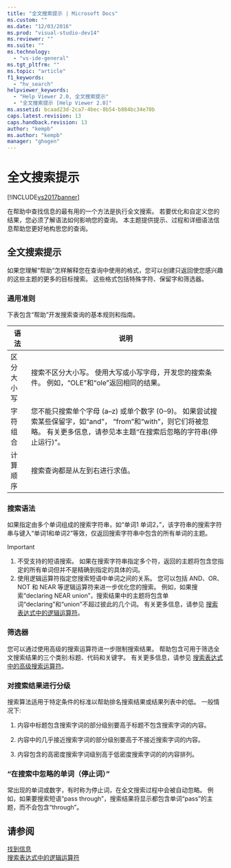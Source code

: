 ```yaml
---
title: "全文搜索提示 | Microsoft Docs"
ms.custom: ""
ms.date: "12/03/2016"
ms.prod: "visual-studio-dev14"
ms.reviewer: ""
ms.suite: ""
ms.technology: 
  - "vs-ide-general"
ms.tgt_pltfrm: ""
ms.topic: "article"
f1_keywords: 
  - "hv_search"
helpviewer_keywords: 
  - "Help Viewer 2.0, 全文搜索提示"
  - "全文搜索提示 [Help Viewer 2.0]"
ms.assetid: bcaad23d-2ca7-4bec-8b54-b884bc34e70b
caps.latest.revision: 13
caps.handback.revision: 13
author: "kempb"
ms.author: "kempb"
manager: "ghogen"
---
```

# 全文搜索提示
[!INCLUDE[vs2017banner](../code-quality/includes/vs2017banner.md)]

在帮助中查找信息的最有用的一个方法是执行全文搜索。  若要优化和自定义您的结果，您必须了解语法如何影响您的查询。  本主题提供提示、过程和详细语法信息帮助您更好地构思您的查询。  
  
## 全文搜索提示  
 如果您理解“帮助”怎样解释您在查询中使用的格式，您可以创建只返回使您感兴趣的这些主题的更多的目标搜索。  这些格式包括特殊字符、保留字和筛选器。  
  
### 通用准则  
 下表包含“帮助”开发搜索查询的基本规则和指南。  
  
|语法|说明|  
|--------|--------|  
|区分大小写|搜索不区分大小写。  使用大写或小写字母，开发您的搜索条件。  例如，“OLE”和“ole”返回相同的结果。|  
|字符组合|您不能只搜索单个字母 \(a–z\) 或单个数字 \(0–9\)。  如果尝试搜索某些保留字，如“and”， “from”和“with”，则它们将被忽略。  有关更多信息，请参见本主题“在搜索后忽略的字符串\(停止运行\)”。|  
|计算顺序|搜索查询都是从左到右进行求值。|  
  
### 搜索语法  
 如果指定由多个单词组成的搜索字符串，如“单词1 单词2，”，该字符串的搜索字符串与键入“单词1和单词2”等效，仅返回搜索字符串中包含的所有单词的主题。  
  
> [!IMPORTANT]
>  1.  不受支持的短语搜索。  如果在搜索字符串指定多个符，返回的主题将包含您指定的所有单词但并不是精确到指定的具体的词。  
> 2.  使用逻辑运算符指定您搜索短语中单词之间的关系。  您可以包括 AND、OR、NOT 和 NEAR 等逻辑运算符来进一步优化您的搜索。  例如，如果搜索“declaring NEAR union”，搜索结果中的主题将包含单词“declaring”和“union”不超过彼此的几个词。  有关更多信息，请参见 [搜索表达式中的逻辑运算符](../ide/logical-operators-in-search-expressions.md)。  
  
### 筛选器  
 您可以通过使用高级的搜索运算符进一步限制搜索结果。  帮助包含可用于筛选全文搜索结果的三个类别:标题、代码和关键字。  有关更多信息，请参见 [搜索表达式中的高级搜索运算符](../ide/advanced-search-operators-in-search-expressions.md)。  
  
### 对搜索结果进行分级  
 搜索算法适用于特定条件的标准以帮助排名搜索结果或结果列表中的低。  一般情况下:  
  
1.  内容中标题包含搜索字词的部分级别要高于标题不包含搜索字词的内容。  
  
2.  内容中的几乎接近搜索字词的部分级别要高于不接近搜索字词的内容。  
  
3.  内容包含的高密度搜索字词级别高于低密度搜索字词的的内容排列。  
  
### “在搜索中忽略的单词（停止词）”  
 常出现的单词或数字，有时称为停止词，在全文搜索过程中会被自动忽略。  例如，如果要搜索短语“pass through”，搜索结果将显示都包含单词“pass”的主题，而不会包含“through”。  
  
## 请参阅  
 [找到信息](../ide/locate-information.md)   
 [搜索表达式中的逻辑运算符](../ide/logical-operators-in-search-expressions.md)